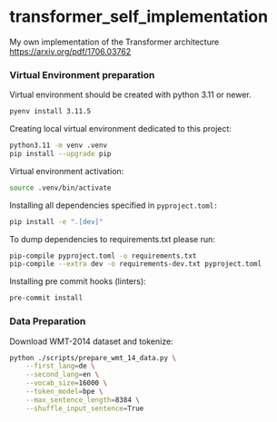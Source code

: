 # transformer_self_implementation
My own implementation of the Transformer architecture
https://arxiv.org/pdf/1706.03762

### Virtual Environment preparation
Virtual environment should be created with python 3.11 or newer.
```bash
pyenv install 3.11.5
```
Creating local virtual environment dedicated to this project:
```bash
python3.11 -m venv .venv
pip install --upgrade pip
```
Virtual environment activation:
```bash
source .venv/bin/activate
```
Installing all dependencies specified in `pyproject.toml:`
```bash
pip install -e ".[dev]"
```
To dump dependencies to requirements.txt please run:
```bash
pip-compile pyproject.toml -o requirements.txt
pip-compile --extra dev -o requirements-dev.txt pyproject.toml

```
Installing pre commit hooks (linters):
```bash
pre-commit install
```
### Data Preparation
Download WMT-2014 dataset and tokenize:
```bash
python ./scripts/prepare_wmt_14_data.py \
	--first_lang=de \
	--second_lang=en \
	--vocab_size=16000 \
	--token_model=bpe \
	--max_sentence_length=8384 \
	--shuffle_input_sentence=True
```
